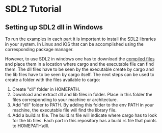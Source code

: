 # SDL2 Tutorial

## Setting up SDL2 dll in Windows

To run the examples in each part it is important to install the SDL2 libraries in your
system. In Linux and iOS that can be accomplished using the corresponding package manager.

However, to use SDL2 in windows one has to download the 
[compiled files](https://www.libsdl.org/download-2.0.php) and place them
in a location where cargo and the executable file can find them. The dll files have to 
be seen by the executable create by cargo and the lib files have to be seen by cargo itself.
The next steps can be used to create a folder with the files available to cargo:

1. Create "dll" folder in HOMEPATH.
2. Download and extract dll and lib files in folder. Place in this folder the files 
corresponding to your machine or architecture.
3. Add "dll" folder to PATH. By adding this folder to the env PATH in your machine, 
the executable file will find the library file.
4. Add a build.rs file. The build.rs file will indicate where cargo has to look for the 
lib files. Each part in this repository has a build.rs file that points to HOMEPATH\dll. 
